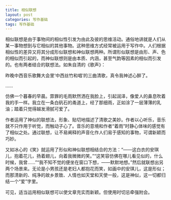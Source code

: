 ```yaml
---
title: 相似联想
layout: post
categories: 写作基础
tags: 写作基础
---
```


相似联想是由于事物间的相似性引发为由此及彼的思维活动。通俗地讲就是人们从某一事物想到与它相似的其他事物。这种思维方式经常被运用于写作中。人们根据相似性的差异又将其分成形似联想和神似联想两种。所谓形似联想是由形、声、色的相似而引起的，而神似联想则是由本质、内涵，甚至气韵等因素的相似而引发的。也有两者结合的联想法。如朱自清的《歌声》：

昨晚中西音乐歌舞大会里‘中西丝竹和唱’的三曲清歌，真令我神述心醉了。

……

仿佛一个暮春的早晨。霏罪的毛雨默然洒在我脸上，引起润泽，像爱人的鼻息吹着我的手一样。我立在一条白矾石的甬道上，经了那细雨，正如涂了一层薄薄的乳油；踏着只觉得越发滑腻可爱了。

作者运用了神似的联想法，形象、贴切地描述了清歌之美妙。作者以心听乐，音乐就不只作用于听觉，而触动子心了。音乐的意境和作者“着雨”时静心体味的感觉有了相似之处。通过联想，让不易阐释的声音化作人们易于感知的事物，可谓新颖而巧妙。

又如冰心的《笑》就运用了形似和神似联想相结合的方法：“——这白衣的安琪儿，抱着花儿，扬着翅儿，向着我微微的笑。”“这笑容仿佛在哪儿看见似的，什么时候，我曾……”“我不知不觉的便坐在窗口下想，——默默地想。”然后就联想出另两个场景来。无论是小男孩还是老妇人都抱花而笑，如画中的安琪儿，这是形似；而那清新的、纯净的故乡景致、人情也如天堂和天使一般，这是神似，这一切都归结一个“爱”字里。

可见，适当运用相似联想可以使文章充实而新颖。但使用时切忌牵强附会。 